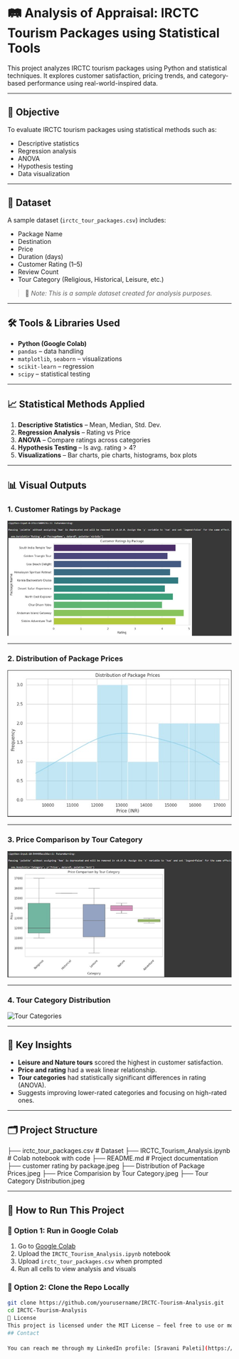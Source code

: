 # 🛤️ Analysis of Appraisal: IRCTC Tourism Packages using Statistical Tools

This project analyzes IRCTC tourism packages using Python and statistical techniques. It explores customer satisfaction, pricing trends, and category-based performance using real-world-inspired data.

---

## 📌 Objective

To evaluate IRCTC tourism packages using statistical methods such as:
- Descriptive statistics
- Regression analysis
- ANOVA
- Hypothesis testing
- Data visualization

---

## 📁 Dataset

A sample dataset (`irctc_tour_packages.csv`) includes:
- Package Name
- Destination
- Price
- Duration (days)
- Customer Rating (1–5)
- Review Count
- Tour Category (Religious, Historical, Leisure, etc.)

> 🔹 *Note: This is a sample dataset created for analysis purposes.*

---

## 🛠️ Tools & Libraries Used

- **Python (Google Colab)**
- `pandas` – data handling
- `matplotlib`, `seaborn` – visualizations
- `scikit-learn` – regression
- `scipy` – statistical testing

---

## 📈 Statistical Methods Applied

1. **Descriptive Statistics** – Mean, Median, Std. Dev.
2. **Regression Analysis** – Rating vs Price
3. **ANOVA** – Compare ratings across categories
4. **Hypothesis Testing** – Is avg. rating > 4?
5. **Visualizations** – Bar charts, pie charts, histograms, box plots

---

## 📊 Visual Outputs

### 1. Customer Ratings by Package
![Customer Ratings](customer%20rating%20by%20package.jpeg)

---

### 2. Distribution of Package Prices
![Price Distribution](Distribution%20of%20Package%20Prices.jpeg)

---

### 3. Price Comparison by Tour Category
![Price Comparison](Price%20Comparision%20by%20Tour%20Category.jpeg)

---

### 4. Tour Category Distribution
![Tour Categories](Tour%20Category%20Distribution.jpeg)

---

## 🧠 Key Insights

- **Leisure and Nature tours** scored the highest in customer satisfaction.
- **Price and rating** had a weak linear relationship.
- **Tour categories** had statistically significant differences in rating (ANOVA).
- Suggests improving lower-rated categories and focusing on high-rated ones.

---

## 🗂️ Project Structure

├── irctc_tour_packages.csv # Dataset
├── IRCTC_Tourism_Analysis.ipynb # Colab notebook with code
├── README.md # Project documentation
├── customer rating by package.jpeg
├── Distribution of Package Prices.jpeg
├── Price Comparision by Tour Category.jpeg
├── Tour Category Distribution.jpeg


---

## 🚀 How to Run This Project

### 🔹 Option 1: Run in Google Colab
1. Go to [Google Colab](https://colab.research.google.com/)
2. Upload the `IRCTC_Tourism_Analysis.ipynb` notebook
3. Upload `irctc_tour_packages.csv` when prompted
4. Run all cells to view analysis and visuals

### 🔹 Option 2: Clone the Repo Locally
```bash
git clone https://github.com/yourusername/IRCTC-Tourism-Analysis.git
cd IRCTC-Tourism-Analysis
📘 License
This project is licensed under the MIT License – feel free to use or modify it for educational or research purposes.
## Contact

You can reach me through my LinkedIn profile: [Sravani Paleti](https://www.linkedin.com/in/sravani-paleti-1082081a7)

